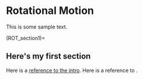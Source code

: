 # Rotational Motion

This is some sample text.

(ROT_section1)=
## Here's my first section

Here is a [reference to the intro](../intro.md). Here is a reference to [](ROT_section1).